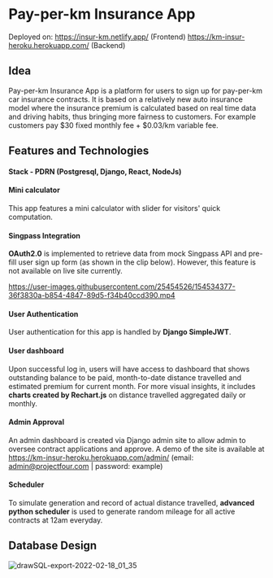 # Pay-per-km Insurance App
Deployed on: 
https://insur-km.netlify.app/ (Frontend)
https://km-insur-heroku.herokuapp.com/ (Backend)


## Idea
Pay-per-km Insurance App is a platform for users to sign up for pay-per-km car insurance contracts. It is based on a relatively new auto insurance model where the insurance premium is calculated based on real time data and driving habits, thus bringing more fairness to customers. For example customers pay $30 fixed monthly fee + $0.03/km variable fee. 

## Features and Technologies
#### Stack - PDRN (Postgresql, Django, React, NodeJs)

#### Mini calculator
This app features a mini calculator with slider for visitors' quick computation. 

#### Singpass Integration
**OAuth2.0** is implemented to retrieve data from mock Singpass API and pre-fill user sign up form (as shown in the clip below). However, this feature is not available on live site currently.

https://user-images.githubusercontent.com/25454526/154534377-36f3830a-b854-4847-89d5-f34b40ccd390.mp4

#### User Authentication
User authentication for this app is handled by **Django SimpleJWT**. 

#### User dashboard
Upon successful log in, users will have access to dashboard that shows outstanding balance to be paid, month-to-date distance travelled and estimated premium for current month. For more visual insights, it includes **charts created by Rechart.js** on distance travelled aggregated daily or monthly.

#### Admin Approval
An admin dashboard is created via Django admin site to allow admin to oversee contract applications and approve. A demo of the site is available at https://km-insur-heroku.herokuapp.com/admin/ (email: admin@projectfour.com | password: example) 

#### Scheduler
To simulate generation and record of actual distance travelled, **advanced python scheduler** is used to generate random mileage for all active contracts at 12am everyday. 

## Database Design
![drawSQL-export-2022-02-18_01_35](https://user-images.githubusercontent.com/25454526/154538594-d9ac5624-d274-4e17-b0c1-263de12328ce.png)
